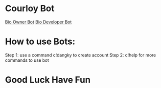 # Courloy Bot
[Bio Owner Bot](https://zyo.lol/stalenthse) 
[Bio Developer Bot](https://guns.lol/nhatphong)
# How to use Bots:
Step 1: use a command c!dangky to create account
Step 2: c!help for more commands to use bot
# Good Luck Have Fun
